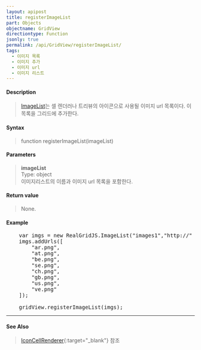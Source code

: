 ```yaml
---
layout: apipost
title: registerImageList
part: Objects
objectname: GridView
directiontype: Function
jsonly: true
permalink: /api/GridView/registerImageList/
tags: 
  - 이미지 목록
  - 이미지 추가
  - 이미지 url
  - 이미지 리스트
---
```



#### Description

> [ImageList](/api/types/ImageList)는 셀 렌더러나 트리뷰의 아이콘으로 사용될 이미지 url 목록이다. 이 목록을 그리드에 추가한다.  

#### Syntax

> function registerImageList(imageList)  

#### Parameters

> **imageList**  
> Type: object  
> 이미지리스트의 이름과 이미지 url 목록을 포함한다.   

#### Return value

> None.  

#### Example

<pre class="prettyprint">
    var imgs = new RealGridJS.ImageList("images1","http://" + location.host + "/img/demo/smallflag/");
    imgs.addUrls([
        "ar.png",
        "at.png",
        "be.png",
        "se.png",
        "ch.png",
        "gb.png",
        "us.png",
        "ve.png"
    ]);

    gridView.registerImageList(imgs);
</pre>

---

#### See Also

> [IconCellRenderer](http://demo.realgrid.com/Demo/IconCellRenderer#.example){:target="_blank"} 참조
